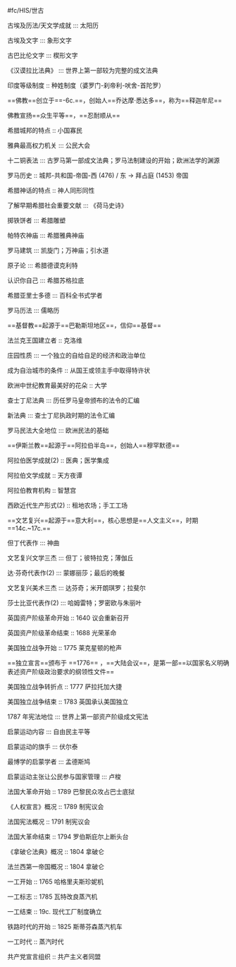 #fc/HIS/世古

古埃及历法/天文学成就 ::: 太阳历 <!--SR:!2025-06-22,3,250!2000-01-01,1,250-->

古埃及文字 ::: 象形文字 <!--SR:!2025-06-22,3,250!2000-01-01,1,250-->

古巴比伦文字 ::: 楔形文字 <!--SR:!2025-06-22,3,250!2000-01-01,1,250-->

《汉谟拉比法典》 ::: 世界上第一部较为完整的成文法典

印度等级制度 :: 种姓制度（婆罗门-刹帝利-吠舍-首陀罗）

==佛教==创立于==-6c.==，创始人==乔达摩·悉达多==，称为==释迦牟尼==

佛教宣扬==众生平等==，==忍耐顺从==

希腊城邦的特点 :: 小国寡民

雅典最高权力机关 ::: 公民大会 <!--SR:!2000-01-01,1,250!2025-06-22,3,250-->

十二铜表法 ::: 古罗马第一部成文法典；罗马法制建设的开始；欧洲法学的渊源

罗马历史 :: 城邦-共和国-帝国-西 (476) / 东 -> 拜占庭 (1453) 帝国

希腊神话的特点 :: 神人同形同性

了解早期希腊社会重要文献 ::: 《荷马史诗》

掷铁饼者 ::: 希腊雕塑 <!--SR:!2025-06-22,3,250!2025-06-22,3,250-->

帕特农神庙 ::: 希腊雅典神庙

罗马建筑 ::: 凯旋门；万神庙；引水道 <!--SR:!2025-06-20,1,230!2025-06-21,2,249-->

原子论 ::: 希腊德谟克利特 <!--SR:!2000-01-01,1,250!2025-06-22,3,250-->

认识你自己 ::: 希腊苏格拉底

希腊亚里士多德 ::: 百科全书式学者

罗马历法 ::: 儒略历 <!--SR:!2000-01-01,1,250!2025-06-21,2,249-->

==基督教==起源于==巴勒斯坦地区==，信仰==基督== <!--SR:!2000-01-01,1,250!2025-06-22,3,250!2000-01-01,1,250-->

法兰克王国建立者 :: 克洛维

庄园性质 ::: 一个独立的自给自足的经济和政治单位 <!--SR:!2025-06-22,3,250!2000-01-01,1,250-->

成为自治城市的条件 :: 从国王或领主手中取得特许状

欧洲中世纪教育最美好的花朵 :: 大学 <!--SR:!2025-06-21,2,249-->

查士丁尼法典 ::: 历任罗马皇帝颁布的法令的汇编

新法典 ::: 查士丁尼执政时期的法令汇编

罗马民法大全地位 ::: 欧洲民法的基础 <!--SR:!2000-01-01,1,250!2025-06-23,4,270-->

==伊斯兰教==起源于==阿拉伯半岛==，创始人==穆罕默德== <!--SR:!2000-01-01,1,250!2025-06-20,1,229!2000-01-01,1,250-->

阿拉伯医学成就(2) :: 医典；医学集成

阿拉伯文学成就 :: 天方夜谭 <!--SR:!2025-06-21,2,249-->

阿拉伯教育机构 :: 智慧宫

西欧近代生产形式(2) :: 租地农场；手工工场 <!--SR:!2025-06-22,3,250-->

==文艺复兴==起源于==意大利==，核心思想是==人文主义==，时期==14c.~17c.== <!--SR:!2000-01-01,1,250!2000-01-01,1,250!2000-01-01,1,250!2025-06-22,3,250-->

但丁代表作 ::: 神曲 <!--SR:!2000-01-01,1,250!2025-06-22,3,250-->

文艺复兴文学三杰 ::: 但丁；彼特拉克；薄伽丘

达·芬奇代表作(2) ::: 蒙娜丽莎；最后的晚餐 <!--SR:!2000-01-01,1,250!2025-06-22,3,250-->

文艺复兴美术三杰 ::: 达芬奇；米开朗琪罗；拉斐尔 <!--SR:!2025-06-20,1,229!2000-01-01,1,250-->

莎士比亚代表作(2) ::: 哈姆雷特；罗密欧与朱丽叶

英国资产阶级革命开始 :: 1640 议会重新召开

英国资产阶级革命结束 :: 1688 光荣革命

美国独立战争开始 :: 1775 莱克星顿的枪声 <!--SR:!2025-06-22,3,250-->

==独立宣言==颁布于 ==1776== ，==大陆会议==，是第一部==以国家名义明确表述资产阶级政治要求的纲领性文件== <!--SR:!2000-01-01,1,250!2025-06-20,1,230!2000-01-01,1,250!2025-06-20,1,230-->

美国独立战争转折点 :: 1777 萨拉托加大捷 <!--SR:!2025-06-20,1,229-->

美国独立战争结束 :: 1783 英国承认美国独立

1787 年宪法地位 ::: 世界上第一部资产阶级成文宪法

启蒙运动内容 ::: 自由民主平等 <!--SR:!2000-01-01,1,250!2025-06-21,2,249-->

启蒙运动的旗手 ::: 伏尔泰

最博学的启蒙学者 ::: 孟德斯鸠

启蒙运动主张让公民参与国家管理 ::: 卢梭 <!--SR:!2000-01-01,1,250!2025-06-20,1,230-->

法国大革命开始 :: 1789 巴黎民众攻占巴士底狱

《人权宣言》概况 :: 1789 制宪议会 <!--SR:!2025-06-22,3,250-->

法国宪法概况 :: 1791 制宪议会 <!--SR:!2025-06-22,3,250-->

法国大革命结束 :: 1794 罗伯斯庇尔上断头台 <!--SR:!2025-06-23,4,270-->

《拿破仑法典》概况 :: 1804 拿破仑 <!--SR:!2025-06-22,3,250-->

法兰西第一帝国概况 :: 1804 拿破仑

一工开始 :: 1765 哈格里夫斯珍妮机 <!--SR:!2025-06-22,3,250-->

一工标志 :: 1785 瓦特改良蒸汽机 <!--SR:!2025-06-22,3,250-->

一工结束 :: 19c. 现代工厂制度确立

铁路时代的开始 :: 1825 斯蒂芬森蒸汽机车

一工时代 :: 蒸汽时代

共产党宣言组织 :: 共产主义者同盟

